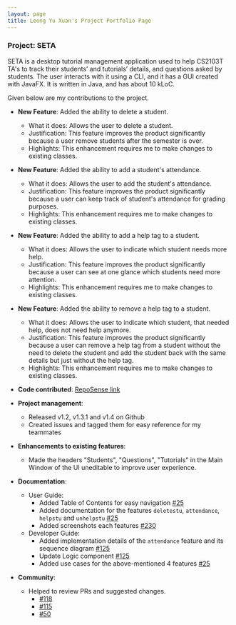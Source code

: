 ```yaml
---
layout: page
title: Leong Yu Xuan's Project Portfolio Page
---
```


### Project: SETA

SETA is a desktop tutorial management application used to help CS2103T TA's to track their students’ and tutorials’
details, and questions asked by students. The user interacts with it using a CLI, and it has a GUI created with JavaFX.
It is written in Java, and has about 10 kLoC.

Given below are my contributions to the project.

* **New Feature**: Added the ability to delete a student.
  * What it does: Allows the user to delete a student.
  * Justification: This feature improves the product significantly because a user remove students after the semester is over.
  * Highlights: This enhancement requires me to make changes to existing classes.

* **New Feature**: Added the ability to add a student's attendance.
  * What it does: Allows the user to add the student's attendance.
  * Justification: This feature improves the product significantly because a user can keep track of student's attendance for grading purposes.
  * Highlights: This enhancement requires me to make changes to existing classes.

* **New Feature**: Added the ability to add a help tag to a student.
  * What it does: Allows the user to indicate which student needs more help.
  * Justification: This feature improves the product significantly because a user can see at one glance which students need more attention.
  * Highlights: This enhancement requires me to make changes to existing classes.

* **New Feature**: Added the ability to remove a help tag to a student.
  * What it does: Allows the user to indicate which student, that needed help, does not need help anymore.
  * Justification: This feature improves the product significantly because a user can remove a help tag from a student without the need to
    delete the student and add the student back with the same details but just without the help tag.
  * Highlights: This enhancement requires me to make changes to existing classes.
* **Code contributed**: [RepoSense link](https://nus-cs2103-ay2223s1.github.io/tp-dashboard/?search=yuxuanleong&breakdown=true&sort=groupTitle&sortWithin=title&since=2022-09-16&timeframe=commit&mergegroup=&groupSelect=groupByRepos&checkedFileTypes=functional-code~test-code~other~docs&tabOpen=true&tabType=authorship&tabAuthor=yuxuanleong&tabRepo=AY2223S1-CS2103T-T08-4%2Ftp%5Bmaster%5D&authorshipIsMergeGroup=false&authorshipFileTypes=functional-code~test-code~other~docs&authorshipIsBinaryFileTypeChecked=false&authorshipIsIgnoredFilesChecked=false)

* **Project management**:
  * Released v1.2, v1.3.1 and v1.4 on Github
  * Created issues and tagged them for easy reference for my teammates

* **Enhancements to existing features**:
  * Made the headers "Students", "Questions", "Tutorials" in the Main Window of the UI uneditable to improve user
    experience.

* **Documentation**:
  * User Guide:
    * Added Table of Contents for easy navigation [#25](https://github.com/AY2223S1-CS2103T-T08-4/tp/pull/25)
    * Added documentation for the features `deletestu`, `attendance`, `helpstu` and `unhelpstu` [#25](https://github.com/AY2223S1-CS2103T-T08-4/tp/pull/25)
    * Added screenshots each features [#230](https://github.com/AY2223S1-CS2103T-T08-4/tp/pull/230)
  * Developer Guide:
    * Added implementation details of the `attendance` feature and its sequence diagram [#125](https://github.com/AY2223S1-CS2103T-T08-4/tp/pull/125)
    * Update Logic component [#125](https://github.com/AY2223S1-CS2103T-T08-4/tp/pull/125)
    * Added use cases for the above-mentioned 4 features [#25](https://github.com/AY2223S1-CS2103T-T08-4/tp/pull/25)
    
* **Community**:
  * Helped to review PRs and suggested changes.
    * [#118](https://github.com/AY2223S1-CS2103T-T08-4/tp/pull/118)
    * [#115](https://github.com/AY2223S1-CS2103T-T08-4/tp/pull/115)
    * [#50](https://github.com/AY2223S1-CS2103T-T08-4/tp/pull/50)
